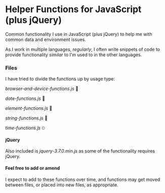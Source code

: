 # Helper Functions for JavaScript (plus jQuery)
Common functionality I use in JavaScript (plus jQuery) to help me with common data and environment issues.

As I work in multiple languages, *regularly*, I often write snippets of code to provide functionality *similar* to I'm used to in the other languages.

### Files
I have tried to divide the functions up by usage type:

*browser-and-device-functions.js* 📱

*date-functions.js* 📅

*element-functions.js* 🧪

*string-functions.js* 🧵

*time-functions.js* ⏲

#### jQuery
Also included is *jquery-3.7.0.min.js* as some of the functionality requires jQuery.

#### Feel free to add or amend
I expect to add to these functions over time, and functions may get moved between files, or placed into new files, as appropriate.
